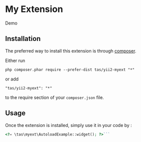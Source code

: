 My Extension
============
Demo

Installation
------------

The preferred way to install this extension is through [composer](http://getcomposer.org/download/).

Either run

```
php composer.phar require --prefer-dist tas/yii2-myext "*"
```

or add

```
"tas/yii2-myext": "*"
```

to the require section of your `composer.json` file.


Usage
-----

Once the extension is installed, simply use it in your code by  :

```php
<?= \tas\myext\AutoloadExample::widget(); ?>```
